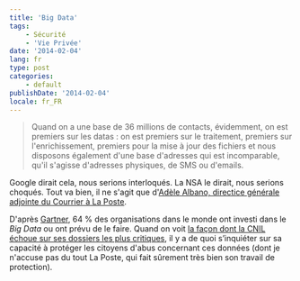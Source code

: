 ```yaml
---
title: 'Big Data'
tags:
    - Sécurité
    - 'Vie Privée'
date: '2014-02-04'
lang: fr
type: post
categories:
    - default
publishDate: '2014-02-04'
locale: fr_FR
---
```


> Quand on a une base de 36 millions de contacts, évidemment, on est premiers sur les datas&nbsp;: on est premiers sur le traitement, premiers sur l'enrichissement, premiers pour la mise à jour des fichiers et nous disposons également d'une base d'adresses qui est incomparable, qu'il s'agisse d'adresses physiques, de SMS ou d'emails.

Google dirait cela, nous serions interloqués. La NSA le dirait, nous serions choqués. Tout va bien, il ne s'agit que d'[Adèle Albano, directice générale adjointe du Courrier à La Poste](http://www.dailymotion.com/video/x1a6sy3_performance-et-confidences-le-temoignage-d-adele-albano_news "Campagne ").

D'après [Gartner](http://www.gartner.com/newsroom/id/2593815 "Gartner Survey Reveals That 64 Percent of Organizations Have Invested or Plan to Invest in Big Data in 2013"), 64 % des organisations dans le monde ont investi dans le <em lang="en">Big Data</em> ou ont prévu de le faire. Quand on voit [la façon dont la CNIL échoue sur ses dossiers les plus critiques](http://bugbrother.blog.lemonde.fr/2014/02/03/pour-la-cnil-18-des-francais-sont-suspects/ "Pour la CNIL, 18 % des Français sont «&nbsp;suspects&nbsp;»"), il y a de quoi s’inquiéter sur sa capacité à protéger les citoyens d'abus concernant ces données (dont je n'accuse pas du tout La Poste, qui fait sûrement très bien son travail de protection).
